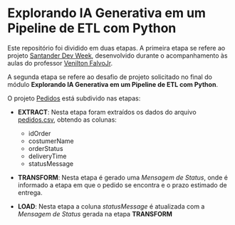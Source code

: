 # Explorando IA Generativa em um Pipeline de ETL com Python

Este repositório foi dividido em duas etapas. A primeira etapa se refere ao projeto [Santander Dev Week](https://github.com/LuuhMitre/pipeline_ETL_explorando_IA_generativa/tree/24c0b6bd6de54bafb25ce370f34316e7661fcd84/santander_dev_week), desenvolvido durante o acompanhamento às aulas do professor [Venilton FalvoJr](https://github.com/falvojr). 

A segunda etapa se refere ao desafio de projeto solicitado no final do módulo **Explorando IA Generativa em um Pipeline de ETL com Python**. 

O projeto [Pedidos](https://github.com/LuuhMitre/pipeline_ETL_explorando_IA_generativa/tree/24c0b6bd6de54bafb25ce370f34316e7661fcd84/desafio_de_projeto) está subdivido nas etapas:

- **EXTRACT**: Nesta etapa foram extraídos os dados do arquivo [pedidos.csv](https://github.com/LuuhMitre/pipeline_ETL_explorando_IA_generativa/blob/24c0b6bd6de54bafb25ce370f34316e7661fcd84/desafio_de_projeto/pedidos.csv), obtendo as colunas:
    - idOrder
    - costumerName
    - orderStatus
    - deliveryTime
    - statusMessage

- **TRANSFORM**: Nesta etapa é gerado uma *Mensagem de Status*, onde é informado a etapa em que o pedido se encontra e o prazo estimado de entrega.

- **LOAD**: Nesta etapa a coluna *statusMessage* é atualizada com a *Mensagem de Status* gerada na etapa **TRANSFORM**
